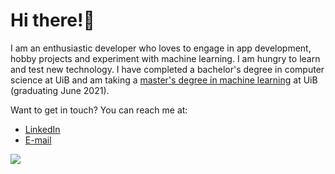 # Hi there!:wave:
I am an enthusiastic developer who loves to engage in app development, hobby projects and experiment with machine learning. I am hungry to learn and test new technology. I have completed a bachelor's degree in computer science at UiB and am taking a [master's degree in machine learning](https://www.uib.no/en/studies/MAMN-INF/MA) at UiB (graduating June 2021).

Want to get in touch? You can reach me at:
- [LinkedIn](https://www.linkedin.com/in/jonas-triki/)
- [E-mail](https://mailhide.io/e/Z0aCM)

![](https://i.imgur.com/Y3Slwoh.gif)
